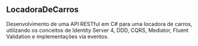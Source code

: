 ## LocadoraDeCarros
Desenvolvimento de uma API RESTful em C# para uma locadora de carros, utilizando os conceitos de Identity Server 4, DDD, CQRS, Mediator, Fluent Validation e implementações via eventos.
